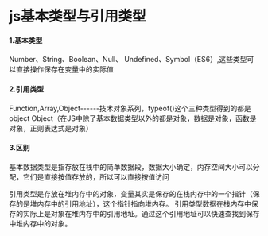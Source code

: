 # js基本类型与引用类型

#### 1.基本类型
Number、String、Boolean、Null、 Undefined、Symbol（ES6）,这些类型可以直接操作保存在变量中的实际值


#### 2.引用类型
Function,Array,Object------技术对象系列，typeof()这个三种类型得到的都是object
Object（在JS中除了基本数据类型以外的都是对象，数据是对象，函数是对象，正则表达式是对象）

#### 3.区别
基本数据类型是指存放在栈中的简单数据段，数据大小确定，内存空间大小可以分配，它们是直接按值存放的，所以可以直接按值访问

引用类型是存放在堆内存中的对象，变量其实是保存的在栈内存中的一个指针（保存的是堆内存中的引用地址），这个指针指向堆内存。
引用类型数据在栈内存中保存的实际上是对象在堆内存中的引用地址。通过这个引用地址可以快速查找到保存中堆内存中的对象。





